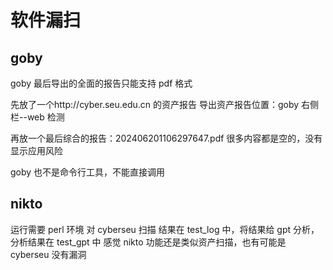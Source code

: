 # 软件漏扫

## goby

goby 最后导出的全面的报告只能支持 pdf 格式

先放了一个http://cyber.seu.edu.cn 的资产报告
导出资产报告位置：goby 右侧栏--web 检测

再放一个最后综合的报告：202406201106297647.pdf
很多内容都是空的，没有显示应用风险

goby 也不是命令行工具，不能直接调用

## nikto

运行需要 perl 环境
对 cyberseu 扫描
结果在 test_log 中，将结果给 gpt 分析，分析结果在 test_gpt 中
感觉 nikto 功能还是类似资产扫描，也有可能是 cyberseu 没有漏洞
